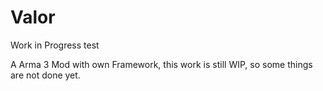 # Valor
Work in Progress
test

A Arma 3 Mod with own Framework, this work is still WIP, so some things are not done yet.
